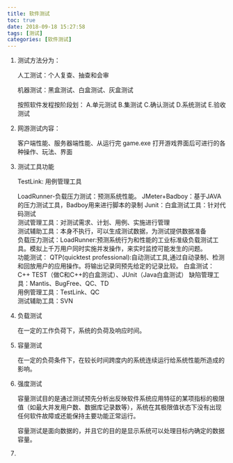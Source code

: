 ```yaml
---
title: 软件测试
toc: true
date: 2018-09-18 15:27:58
tags: [测试]
categories: [软件测试]
---
```


1. 测试方法分为：

   人工测试：个人复查、抽查和会审

   机器测试：黑盒测试、白盒测试、灰盒测试

   按照软件发程按阶段划： A.单元测试  B.集测试  C.确认测试  D.系统测试  E.验收测试 

2. 网游测试内容：

   客户端性能、服务器端性能、从运行完 game.exe 打开游戏界面后可进行的各种操作、玩法、界面

3. 测试工具功能

   TestLink: 用例管理工具

   LoadRunner-负载压力测试：预测系统性能。 
   JMeter+Badboy：基于JAVA的压力测试工具，Badboy用来进行脚本的录制 
   Junit：白盒测试工具：针对代码测试  
   测试管理工具：对测试需求、计划、用例、实施进行管理  
   测试辅助工具：本身不执行，可以生成测试数据，为测试提供数据准备  
   负载压力测试：LoadRunner:预测系统行为和性能的工业标准级负载测试工具。模拟上千万用户同时实施并发操作，来实时监控可能发生的问题。  
   功能测试： QTP(quicktest professional):自动测试工具,通过自动录制、检测和回放用户的应用操作。将输出记录同预先给定的记录比较。 
   白盒测试：C++ TEST（做C和C++的白盒测试）、JUnit（Java白盒测试） 
   缺陷管理工具：Mantis、BugFree、QC、TD  
   用例管理工具：TestLink、QC  
   测试辅助工具：SVN

4. 负载测试

   在一定的工作负荷下，系统的负荷及响应时间。

5. 容量测试

   在一定的负荷条件下，在较长时间跨度内的系统连续运行给系统性能所造成的影响。

6. 强度测试

   容量测试目的是通过测试预先分析出反映软件系统应用特征的某项指标的极限值（如最大并发用户数、数据库记录数等），系统在其极限值状态下没有出现任何软件故障或还能保持主要功能正常运行。

   容量测试是面向数据的，并且它的目的是显示系统可以处理目标内确定的数据容量。

7. 